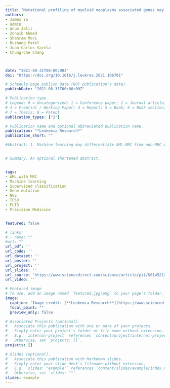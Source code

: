 ```yaml
---
title: "Mutational profiling of myeloid neoplasms associated genes may aid the diagnosis of acute myeloid leukemia with myelodysplasia-related changes"
authors:  
- James Yu
- admin
- Anum Jalil
- Zohaib Ahmed
- Shahram Mori
- Rushang Patel
- Juan Carlos Varela
- Chung-Che Chang



date: "2021-08-31T00:00:00Z"
doi: "https://doi.org/10.1016/j.leukres.2021.106701"

# Schedule page publish date (NOT publication's date).
publishDate: "2021-08-31T00:00:00Z"

# Publication type.
# Legend: 0 = Uncategorized; 1 = Conference paper; 2 = Journal article;
# 3 = Preprint / Working Paper; 4 = Report; 5 = Book; 6 = Book section;
# 7 = Thesis; 8 = Patent
publication_types: ["2"]

# Publication name and optional abbreviated publication name.
publication: "*Leukemia Research*"
publication_short: ""

#Abstract: 1. Machine learning may differentiate AML-MRC from non-MRC AML using mutation profile. 2. 3 factors (Age, TP53, FLT3) could aid AML-MRC diagnosis with a scoring system. 3. AML-MRC had higher TP53 and lower NPM1, FLT3, NRAS, PTPN11 mutations frequencies


# Summary. An optional shortened abstract.


tags:
- AML with MRC
- Machine learning
- Supervised classification
- Gene mutation
- NGS 
- TP53
- FLT3
- Precision Medicine


featured: false

# links:
# - name: ""
#url: ""
url_pdf: ''
url_code: ''
url_dataset: ''
url_poster: ''
url_project: ''
url_slides: ''
url_source: 'https://www.sciencedirect.com/science/article/pii/S0145212621002022?via%3Dihub'
url_video: ''

# Featured image
# To use, add an image named `featured.jpg/png` to your page's folder. 
image:
  caption: 'Image credit: [**Leukemia Research**](https://www.sciencedirect.com/journal/leukemia-research)'
  focal_point: ""
  preview_only: false

# Associated Projects (optional).
#   Associate this publication with one or more of your projects.
#   Simply enter your project's folder or file name without extension.
#   E.g. `internal-project` references `content/project/internal-project/index.md`.
#   Otherwise, set `projects: []`.
projects: []

# Slides (optional).
#   Associate this publication with Markdown slides.
#   Simply enter your slide deck's filename without extension.
#   E.g. `slides: "example"` references `content/slides/example/index.md`.
#   Otherwise, set `slides: ""`.
slides: example
---
```





